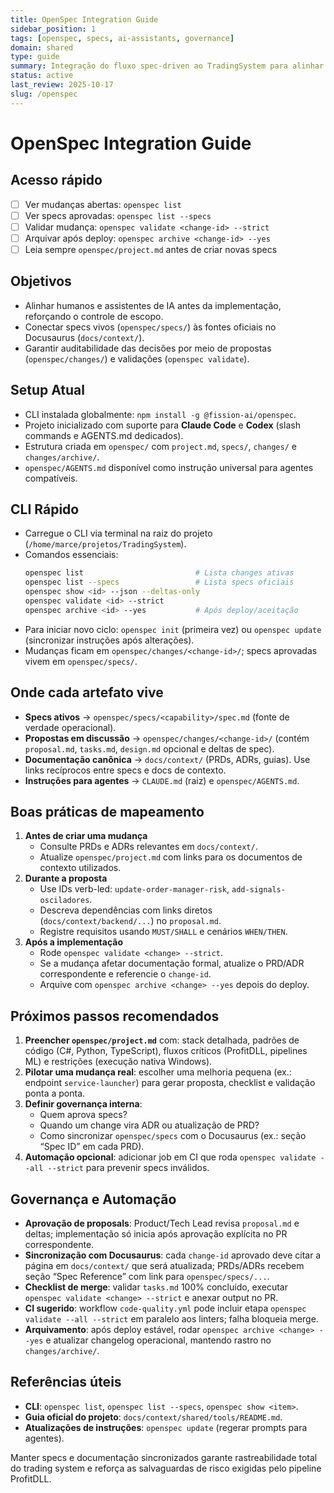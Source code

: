 ```yaml
---
title: OpenSpec Integration Guide
sidebar_position: 1
tags: [openspec, specs, ai-assistants, governance]
domain: shared
type: guide
summary: Integração do fluxo spec-driven ao TradingSystem para alinhar assistentes de IA, documentação e governança técnica
status: active
last_review: 2025-10-17
slug: /openspec
---
```


# OpenSpec Integration Guide

## Acesso rápido
- [ ] Ver mudanças abertas: `openspec list`
- [ ] Ver specs aprovadas: `openspec list --specs`
- [ ] Validar mudança: `openspec validate <change-id> --strict`
- [ ] Arquivar após deploy: `openspec archive <change-id> --yes`
- [ ] Leia sempre `openspec/project.md` antes de criar novas specs

## Objetivos
- Alinhar humanos e assistentes de IA antes da implementação, reforçando o controle de escopo.
- Conectar specs vivos (`openspec/specs/`) às fontes oficiais no Docusaurus (`docs/context/`).
- Garantir auditabilidade das decisões por meio de propostas (`openspec/changes/`) e validações (`openspec validate`).

## Setup Atual
- CLI instalada globalmente: `npm install -g @fission-ai/openspec`.
- Projeto inicializado com suporte para **Claude Code** e **Codex** (slash commands e AGENTS.md dedicados).
- Estrutura criada em `openspec/` com `project.md`, `specs/`, `changes/` e `changes/archive/`.
- `openspec/AGENTS.md` disponível como instrução universal para agentes compatíveis.

## CLI Rápido
- Carregue o CLI via terminal na raiz do projeto (`/home/marce/projetos/TradingSystem`).
- Comandos essenciais:
  ```bash
  openspec list                         # Lista changes ativas
  openspec list --specs                 # Lista specs oficiais
  openspec show <id> --json --deltas-only
  openspec validate <id> --strict
  openspec archive <id> --yes           # Após deploy/aceitação
  ```
- Para iniciar novo ciclo: `openspec init` (primeira vez) ou `openspec update` (sincronizar instruções após alterações).
- Mudanças ficam em `openspec/changes/<change-id>/`; specs aprovadas vivem em `openspec/specs/`.

## Onde cada artefato vive
- **Specs ativos** → `openspec/specs/<capability>/spec.md` (fonte de verdade operacional).
- **Propostas em discussão** → `openspec/changes/<change-id>/` (contém `proposal.md`, `tasks.md`, `design.md` opcional e deltas de spec).
- **Documentação canônica** → `docs/context/` (PRDs, ADRs, guias). Use links recíprocos entre specs e docs de contexto.
- **Instruções para agentes** → `CLAUDE.md` (raiz) e `openspec/AGENTS.md`.

## Boas práticas de mapeamento
1. **Antes de criar uma mudança**
   - Consulte PRDs e ADRs relevantes em `docs/context/`.
   - Atualize `openspec/project.md` com links para os documentos de contexto utilizados.
2. **Durante a proposta**
   - Use IDs verb-led: `update-order-manager-risk`, `add-signals-osciladores`.
   - Descreva dependências com links diretos (`docs/context/backend/...`) no `proposal.md`.
   - Registre requisitos usando `MUST/SHALL` e cenários `WHEN/THEN`.
3. **Após a implementação**
   - Rode `openspec validate <change> --strict`.
   - Se a mudança afetar documentação formal, atualize o PRD/ADR correspondente e referencie o `change-id`.
   - Arquive com `openspec archive <change> --yes` depois do deploy.

## Próximos passos recomendados
1. **Preencher `openspec/project.md`** com: stack detalhada, padrões de código (C#, Python, TypeScript), fluxos críticos (ProfitDLL, pipelines ML) e restrições (execução nativa Windows).
2. **Pilotar uma mudança real**: escolher uma melhoria pequena (ex.: endpoint `service-launcher`) para gerar proposta, checklist e validação ponta a ponta.
3. **Definir governança interna**:
   - Quem aprova specs?
   - Quando um change vira ADR ou atualização de PRD?
   - Como sincronizar `openspec/specs` com o Docusaurus (ex.: seção “Spec ID” em cada PRD).
4. **Automação opcional**: adicionar job em CI que roda `openspec validate --all --strict` para prevenir specs inválidos.

## Governança e Automação
- **Aprovação de proposals**: Product/Tech Lead revisa `proposal.md` e deltas; implementação só inicia após aprovação explícita no PR correspondente.
- **Sincronização com Docusaurus**: cada `change-id` aprovado deve citar a página em `docs/context/` que será atualizada; PRDs/ADRs recebem seção “Spec Reference” com link para `openspec/specs/...`.
- **Checklist de merge**: validar `tasks.md` 100% concluído, executar `openspec validate <change> --strict` e anexar output no PR.
- **CI sugerido**: workflow `code-quality.yml` pode incluir etapa `openspec validate --all --strict` em paralelo aos linters; falha bloqueia merge.
- **Arquivamento**: após deploy estável, rodar `openspec archive <change> --yes` e atualizar changelog operacional, mantendo rastro no `changes/archive/`.

## Referências úteis
- **CLI**: `openspec list`, `openspec list --specs`, `openspec show <item>`.
- **Guia oficial do projeto**: `docs/context/shared/tools/README.md`.
- **Atualizações de instruções**: `openspec update` (regerar prompts para agentes).

Manter specs e documentação sincronizados garante rastreabilidade total do trading system e reforça as salvaguardas de risco exigidas pelo pipeline ProfitDLL.
